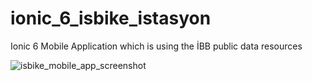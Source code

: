 # ionic_6_isbike_istasyon
Ionic 6 Mobile Application which is using the İBB public data resources

![isbike_mobile_app_screenshot](https://user-images.githubusercontent.com/27581049/161724382-bdd45711-6081-422c-aee1-6797d0b688af.PNG)
